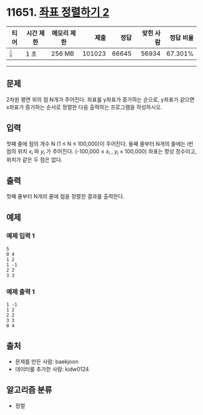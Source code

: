 # 11651. [좌표 정렬하기 2](https://www.acmicpc.net/problem/11651)

| 티어 | 시간 제한 | 메모리 제한 | 제출 | 정답 | 맞힌 사람 | 정답 비율 |
|---|---|---|---:|---:|---:|---:|
| <img src="https://static.solved.ac/tier_small/6.svg" width="50%" /> | 1 초 | 256 MB | 101023 | 66645 | 56934 | 67.301% |

---

## 문제

2차원 평면 위의 점 N개가 주어진다. 좌표를 y좌표가 증가하는 순으로, y좌표가 같으면 x좌표가 증가하는 순서로 정렬한 다음 출력하는 프로그램을 작성하시오.

## 입력

첫째 줄에 점의 개수 N (1 ≤ N ≤ 100,000)이 주어진다. 둘째 줄부터 N개의 줄에는 i번점의 위치 $x_{i}$
와 $y_{i}$
가 주어진다. (-100,000 ≤ $x_{i}$
, $y_{i}$
≤ 100,000) 좌표는 항상 정수이고, 위치가 같은 두 점은 없다.

## 출력

첫째 줄부터 N개의 줄에 점을 정렬한 결과를 출력한다.

## 예제

### 예제 입력 1

```
5
0 4
1 2
1 -1
2 2
3 3
```

### 예제 출력 1

```
1 -1
1 2
2 2
3 3
0 4
```

## 출처

- 문제를 만든 사람: baekjoon
- 데이터를 추가한 사람: kidw0124

## 알고리즘 분류

- 정렬

